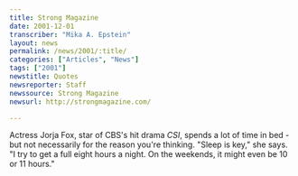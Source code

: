 ```yaml
---
title: Strong Magazine
date: 2001-12-01
transcriber: "Mika A. Epstein"
layout: news
permalink: /news/2001/:title/
categories: ["Articles", "News"]
tags: ["2001"]
newstitle: Quotes
newsreporter: Staff
newssource: Strong Magazine
newsurl: http://strongmagazine.com/

---
```

Actress Jorja Fox, star of CBS's hit drama *CSI*, spends a lot of time in bed - but not necessarily for the reason you're thinking. "Sleep is key," she says. "I try to get a full eight hours a night. On the weekends, it might even be 10 or 11 hours."
